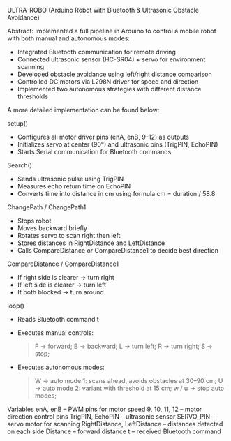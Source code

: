 ULTRA-ROBO (Arduino Robot with Bluetooth & Ultrasonic Obstacle Avoidance)

Abstract:
Implemented a full pipeline in Arduino to control a mobile robot with both manual and autonomous modes:
- Integrated Bluetooth communication for remote driving
- Connected ultrasonic sensor (HC-SR04) + servo for environment scanning
- Developed obstacle avoidance using left/right distance comparison
- Controlled DC motors via L298N driver for speed and direction
- Implemented two autonomous strategies with different distance thresholds

A more detailed implementation can be found below:

setup()
- Configures all motor driver pins (enA, enB, 9–12) as outputs
- Initializes servo at center (90°) and ultrasonic pins (TrigPIN, EchoPIN)
- Starts Serial communication for Bluetooth commands

Search()
- Sends ultrasonic pulse using TrigPIN
- Measures echo return time on EchoPIN
- Converts time into distance in cm using formula cm = duration / 58.8

ChangePath / ChangePath1
- Stops robot
- Moves backward briefly
- Rotates servo to scan right then left
- Stores distances in RightDistance and LeftDistance
- Calls CompareDistance or CompareDistance1 to decide best direction

CompareDistance / CompareDistance1
- If right side is clearer → turn right
- If left side is clearer → turn left
- If both blocked → turn around

loop()
- Reads Bluetooth command t
- Executes manual controls:
    > F → forward;
    > B → backward;
    > L → turn left;
    > R → turn right;
    > S → stop;

- Executes autonomous modes:
    > W → auto mode 1: scans ahead, avoids obstacles at 30–90 cm;
    > U → auto mode 2: variant with threshold at 15 cm;
    > w / u → stop auto modes;

Variables
enA, enB – PWM pins for motor speed
9, 10, 11, 12 – motor direction control pins
TrigPIN, EchoPIN – ultrasonic sensor
SERVO_PIN – servo motor for scanning
RightDistance, LeftDistance – distances detected on each side
Distance – forward distance
t – received Bluetooth command
